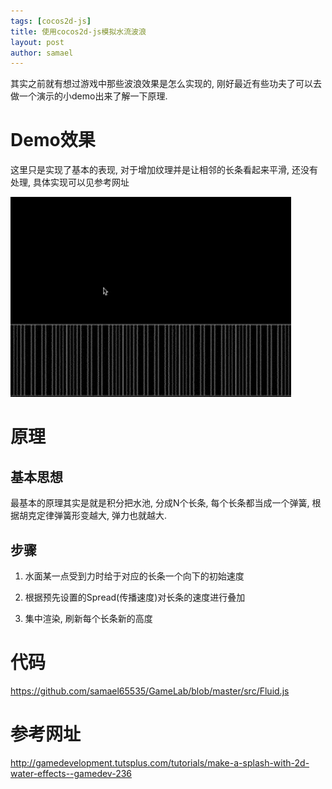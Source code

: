 ```yaml
---
tags: [cocos2d-js]
title: 使用cocos2d-js模拟水流波浪
layout: post
author: samael
---
```


其实之前就有想过游戏中那些波浪效果是怎么实现的, 刚好最近有些功夫了可以去做一个演示的小demo出来了解一下原理.

# Demo效果

这里只是实现了基本的表现, 对于增加纹理并是让相邻的长条看起来平滑, 还没有处理, 具体实现可以见参考网址

<img style="margin-left:0" src="/img/cocos2d-js_flow_test.gif"/>

# 原理

## 基本思想

最基本的原理其实是就是积分把水池, 分成N个长条, 每个长条都当成一个弹簧, 根据胡克定律弹簧形变越大, 弹力也就越大.

## 步骤

1. 水面某一点受到力时给于对应的长条一个向下的初始速度

2. 根据预先设置的Spread(传播速度)对长条的速度进行叠加

3. 集中渲染, 刷新每个长条新的高度

# 代码

<https://github.com/samael65535/GameLab/blob/master/src/Fluid.js>

# 参考网址

<http://gamedevelopment.tutsplus.com/tutorials/make-a-splash-with-2d-water-effects--gamedev-236>
